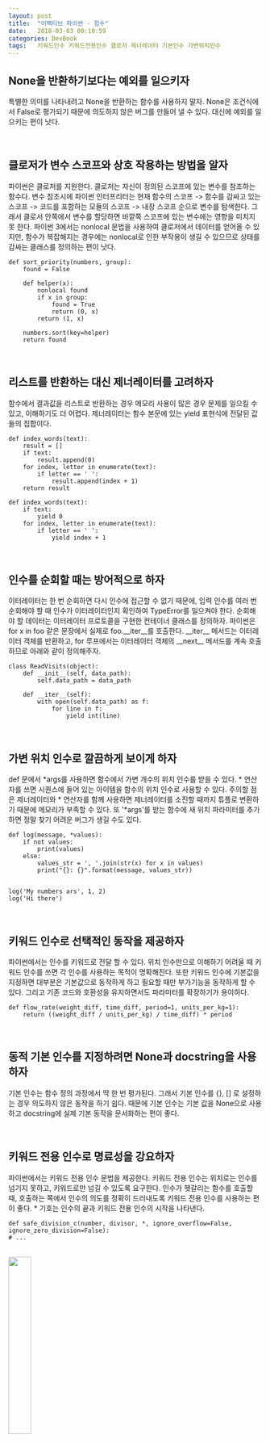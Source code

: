 ```yaml
---
layout: post
title:  "이펙티브 파이썬 - 함수"
date:   2018-03-03 00:10:59
categories: DevBook
tags:	키워드인수 키워드전용인수 클로저 제너레이터 기본인수 가변위치인수
---
```


## None을 반환하기보다는 예외를 일으키자
특별한 의미를 나타내려고 None을 반환하는 함수를 사용하지 말자. None은 조건식에서 False로 평가되기 때문에 의도하지 않은 버그를 만들어 낼 수 있다. 대신에 예외를 일으키는 편이 낫다. 

<br/>

## 클로저가 변수 스코프와 상호 작용하는 방법을 알자
파이썬은 클로저를 지원한다. 클로저는 자신이 정의된 스코프에 있는 변수를 참조하는 함수다. 변수 참조시에 파이썬 인터프리터는 현재 함수의 스코프 -> 함수를 감싸고 있는 스코프 -> 코드를 포함하는 모듈의 스코프 -> 내장 스코프 순으로 변수를 탐색한다. 그래서 클로서 안쪽에서 변수를 할당하면 바깥쪽 스코프에 있는 변수에는 영향을 미치지 못 한다. 파이썬 3에서는 nonlocal 문법을 사용하여 클로저에서 데이터를 얻어올 수 있지만, 함수가 복잡해지는 경우에는 nonlocal로 인한 부작용이 생길 수 있으므로 상태를 감싸는 클래스를 정의하는 편이 낫다. 
```
def sort_priority(numbers, group):
    found = False

    def helper(x):
        nonlocal found
        if x in group:
            found = True
            return (0, x)
        return (1, x)

    numbers.sort(key=helper)
    return found
```

<br/>

## 리스트를 반환하는 대신 제너레이터를 고려하자
함수에서 결과값을 리스트로 반환하는 경우 메모리 사용이 많은 경우 문제를 일으킬 수 있고, 이해하기도 더 어렵다. 제너레이터는 함수 본문에 있는 yield 표현식에 전달된 값들의 집합이다.
```
def index_words(text):
    result = []
    if text:
        result.append(0)
    for index, letter in enumerate(text):
        if letter == ' ':
            result.append(index + 1)
    return result
```

```
def index_words(text):
    if text:
        yield 0
    for index, letter in enumerate(text):
        if letter == ' ':
            yield index + 1
```

<br/>

## 인수를 순회할 때는 방어적으로 하자 
이터레이터는 한 번 순회하면 다시 인수에 접근할 수 없기 때문에, 입력 인수를 여러 번 순회해야 할 때 인수가 이터레이터인지 확인하여 TypeError를 일으켜야 한다. 순회해야 할 데이터는 이터레이터 프로토콜을 구현한 컨테이너 클래스를 정의하자. 파이썬은 for x in foo 같은 문장에서 실제로 foo.\_\_iter\_\_를 호출한다. \_\_iter\_\_ 메서드는 이터레이터 객체를 반환하고, for 루프에서는 이터레이터 객체의 \_\_next\_\_ 메서드를 계속 호출하므로  아래와 같이 정의해주자.

```
class ReadVisits(object):
    def __init__(self, data_path):
        self.data_path = data_path

    def __iter__(self):
        with open(self.data_path) as f:
            for line in f:
                yield int(line)
```

<br/>

## 가변 위치 인수로 깔끔하게 보이게 하자
def 문에서 *args를 사용하면 함수에서 가변 개수의 위치 인수를  받을 수 있다. * 연산자를 쓰면 시퀀스에 들어 있는 아이템을 함수의 위치 인수로 사용할 수 있다. 주의할 점은 제너레이터와 * 연산자를 함께 사용하면 제너레이터를 소진할 때까지 튜플로 변환하기 때문에 메모리가 부족할 수 있다. 또 '*args'를 받는 함수에 새 위치 파라미터를 추가하면 정말 찾기 어려운 버그가 생길 수도 있다.  
```
def log(message, *values):
    if not values:
        print(values)
    else:
        values_str = ', '.join(str(x) for x in values)
        print("{}: {}".format(message, values_str))


log('My numbers ars', 1, 2)
log('Hi there')
```

<br/>

## 키워드 인수로 선택적인 동작을 제공하자
파이썬에서는 인수를 키워드로 전달 할 수 있다.  위치 인수만으로 이해하기 어려울 때 키워드 인수를 쓰면 각 인수를 사용하는 목적이 명확해진다. 또한 키워드 인수에 기본값을 지정하면 대부분은 기본값으로 동작하게 하고 필요할 때만 부가기능을 동작하게 할 수 있다. 그리고 기존 코드와 호환성을 유지하면서도 파라미터를 확장하기가 용이하다. 
```
def flow_rate(weight_diff, time_diff, period=1, units_per_kg=1):
    return ((weight_diff / units_per_kg) / time_diff) * period
```

<br/>

## 동적 기본 인수를 지정하려면 None과 docstring을 사용하자
기본 인수는 함수 정의 과정에서 딱 한 번 평가된다. 그래서 기본 인수를 {}, [] 로 설정하는 경우 의도하지 않은 동작을 하기 쉽다. 때문에 기본 인수는 기본 값을 None으로 사용하고 docstring에 실제 기본 동작을 문서화하는 편이 좋다. 

<br/>

## 키워드 전용 인수로 명료성을 강요하자
파이썬에서는 키워드 전용 인수 문법을 제공한다. 키워드 전용 인수는 위치로는 인수를 넘기지 못하고, 키워드로만 넘길 수 있도록 요구한다. 인수가 헷갈리는 함수를 호출할 때, 호출하는 쪽에서 인수의 의도를 정확히 드러내도록 키워드 전용 인수를 사용하는 편이 좋다. * 기호는 인수의 끝과 키워드 전용 인수의 시작을 나타낸다. 

```
def safe_division_c(number, divisor, *, ignore_overflow=False, ignore_zero_division=False):
# ...
```

<br/>


<a href="http://www.aladin.co.kr/shop/wproduct.aspx?ItemId=80277523">
  <img class="book" style="width: 30%; height: 30%" src="http://image.aladin.co.kr/product/8027/75/cover/k212434638_1.jpg"/>
</a>